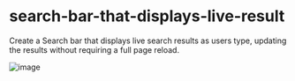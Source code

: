# search-bar-that-displays-live-result

Create a Search bar that displays live search results as users type, updating the results without requiring a full page reload.

![image](https://github.com/user-attachments/assets/1a4b0c7d-edad-4048-b3d1-5e889b52a6dd)
